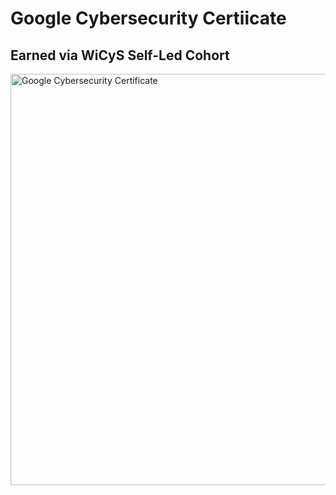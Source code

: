 # Google Cybersecurity Certiicate

##  Earned via WiCyS Self-Led Cohort

<img width="859" height="658" alt="Google Cybersecurity Certificate" src="https://github.com/user-attachments/assets/8e8809df-ef06-48b0-80e2-97b68fadcf08" />
